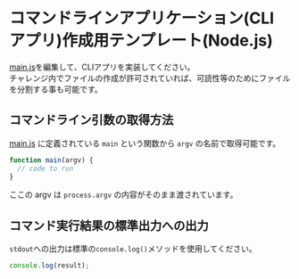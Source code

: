 # コマンドラインアプリケーション(CLI アプリ)作成用テンプレート(Node.js)

[main.js](app/main.js)を編集して、CLIアプリを実装してください。  
チャレンジ内でファイルの作成が許可されていれば、可読性等のためにファイルを分割する事も可能です。

## コマンドライン引数の取得方法
[main.js](app/main.js) に定義されている `main` という関数から `argv` の名前で取得可能です。

``` js
function main(argv) {
  // code to run
}
```

ここの argv は `process.argv` の内容がそのまま渡されています。

## コマンド実行結果の標準出力への出力
`stdout`への出力は標準の`console.log()`メソッドを使用してください。

``` js
console.log(result);
```
